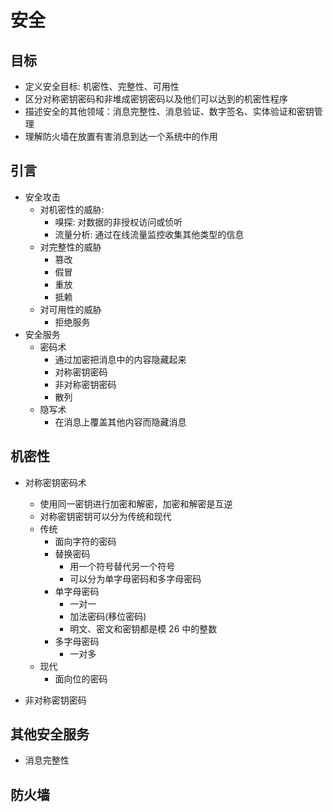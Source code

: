 # 安全

## 目标

- 定义安全目标: 机密性、完整性、可用性
- 区分对称密钥密码和非堆成密钥密码以及他们可以达到的机密性程序
- 描述安全的其他领域：消息完整性、消息验证、数字签名、实体验证和密钥管理
- 理解防火墙在放置有害消息到达一个系统中的作用

## 引言

- 安全攻击
  - 对机密性的威胁:
    - 嗅探: 对数据的非授权访问或侦听
    - 流量分析: 通过在线流量监控收集其他类型的信息
  - 对完整性的威胁
    - 篡改
    - 假冒
    - 重放
    - 抵赖
  - 对可用性的威胁
    - 拒绝服务
- 安全服务
  - 密码术
    - 通过加密把消息中的内容隐藏起来
    - 对称密钥密码
    - 非对称密钥密码
    - 散列
  - 隐写术
    - 在消息上覆盖其他内容而隐藏消息

## 机密性

- 对称密钥密码术

  - 使用同一密钥进行加密和解密，加密和解密是互逆
  - 对称密钥密钥可以分为传统和现代
  - 传统
    - 面向字符的密码
    - 替换密码
      - 用一个符号替代另一个符号
      - 可以分为单字母密码和多字母密码
    - 单字母密码
      - 一对一
      - 加法密码(移位密码)
      - 明文、密文和密钥都是模 26 中的整数
    - 多字母密码
      - 一对多
  - 现代
    - 面向位的密码

- 非对称密钥密码

## 其他安全服务

- 消息完整性

## 防火墙
